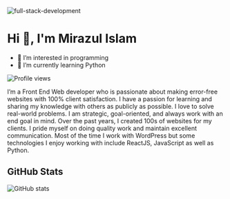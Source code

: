 <img src="https://devtechnosys.com/insights/wp-content/uploads/2021/07/full-stack-development.gif" alt="full-stack-development">

# Hi 👋, I'm Mirazul Islam

- 👀 I’m interested in programming
- 🌱 I’m currently learning Python 

![Profile views](https://gpvc.arturio.dev/mirazulislamgit)

<p>
I’m a Front End Web developer who is passionate about making error-free websites with 100% client satisfaction. I have a passion for learning and sharing my knowledge with others as publicly as possible. I love to solve real-world problems. I am strategic, goal-oriented, and always work with an end goal in mind. Over the past years, I created 100s of websites for my clients. I pride myself on doing quality work and maintain excellent communication. Most of the time I work with WordPress but some technologies I enjoy working with include ReactJS, JavaScript as well as Python.
</p>

## GitHub Stats
![GitHub stats](https://github-readme-stats.vercel.app/api?username=mirazulislamgit&theme=radical&show_icons=true) 

